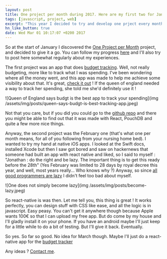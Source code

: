 ```yaml
---
layout: post
title: One project per month during 2017. Here are my first two for January and february
tags: [javascript, project, web]
excerpt: "This year I decided to try and develop one prject every month. Here's how January and February went"
hn_like_button: true
date: Wed Mar 01 10:17:07 +0200 2017
---
```


So at the start of January I discovered the [One Project per Month](https://github.com/1ppm/1ppmLog) project, and decided to give it a go. You can follow my progress [here](https://github.com/1ppm/1ppmLog/blob/master/HallOfFame.md#jfoucher) and I'll also try to post here somewhat regularly about my experiences.

The first project was an app that does [budget tracking](https://budgt.eu). Well, not really budgeting, more like to track what I was spending. I've been wondering where all the money went, and this app was made to help me achieve some visibility about that. It's great, [check it out](https://budgt.eu) ! If the queen of england needed a way to track her spending, she told me she'd definitely use it !

![Queen of England says budgt is the best app to track your spending](img /assets/img/posts/queen-says-budgt-is-best-tracking-app.jpeg)

Not that you care, but if you did you could go to the [github repo](https://github.com/jfoucher/budgetTracker) and there you might be able to find out that it was made with React, PouchDB and quite a few more nice things.

Anyway, the second project was the February one (that's what one per month means, for all of you following from your nursing home bed). I wanted to try my hand at native iOS apps. I looked at the Swift docs, installed Xcode but then I saw got bored and saw on hackernews that someone had built an app with react native and liked, so I said to myself : "Jonathan : do the right and be lazy. The important thing is to get this ready before the 28th" (Yes February was limited to 28 days by royal decree this year, and well, most years really... Who knows why ?) Anyway, so since [all good programmers are lazy](http://blogoscoped.com/archive/2005-08-24-n14.html) I didn't feel too bad about myself. 

![One does not simply become lazy](img /assets/img/posts/become-lazy.jpeg)


So react-native is was then. Let me tell you, this thing is great ! It works perfectly, you can design stuff with CSS like ease, and all the logic is in javascript. Easy peasy. You can't get it anywhere though because Apple wants 100€ so that I can upload my free app. But do come by my house and I'll gladly install it on your phone. If you have an android maybe I'll just keep for a little while to do a bit of testing. But I'll give it back. Eventually.

So yes. So far so good. No idea for March though. Maybe I'll just do a react-native app for the [budget tracker](https://budgt.eu)

Any ideas ? [Contact me](/contact).

